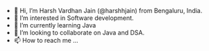 - 👋 Hi, I’m Harsh Vardhan Jain (@harshhjain) from Bengaluru, India. 
- 👀 I’m interested in Software development.
- 🌱 I’m currently learning Java
- 💞️ I’m looking to collaborate on Java and DSA. 
- 📫 How to reach me ...

<!---
harshhjain/harshhjain is a ✨ special ✨ repository because its `README.md` (this file) appears on your GitHub profile.
You can click the Preview link to take a look at your changes.
--->
